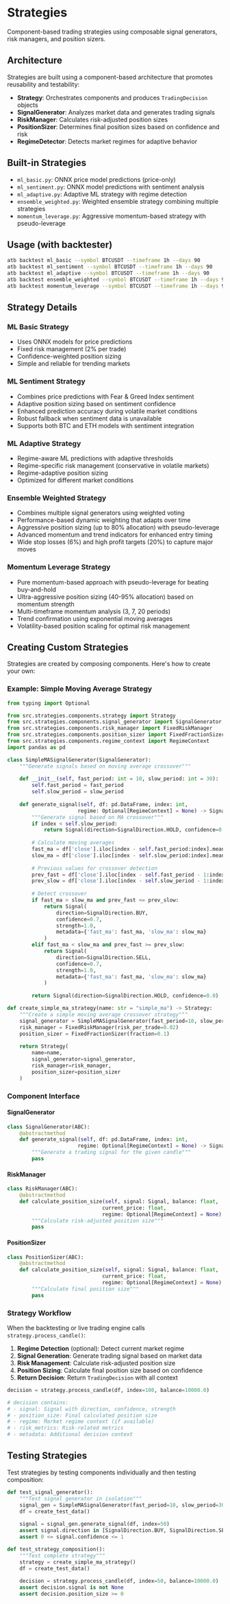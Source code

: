 # Strategies

Component-based trading strategies using composable signal generators, risk managers, and position sizers.

## Architecture

Strategies are built using a component-based architecture that promotes reusability and testability:

- **Strategy**: Orchestrates components and produces `TradingDecision` objects
- **SignalGenerator**: Analyzes market data and generates trading signals
- **RiskManager**: Calculates risk-adjusted position sizes
- **PositionSizer**: Determines final position sizes based on confidence and risk
- **RegimeDetector**: Detects market regimes for adaptive behavior

## Built-in Strategies

- `ml_basic.py`: ONNX price model predictions (price-only)
- `ml_sentiment.py`: ONNX model predictions with sentiment analysis
- `ml_adaptive.py`: Adaptive ML strategy with regime detection
- `ensemble_weighted.py`: Weighted ensemble strategy combining multiple strategies
- `momentum_leverage.py`: Aggressive momentum-based strategy with pseudo-leverage

## Usage (with backtester)

```bash
atb backtest ml_basic --symbol BTCUSDT --timeframe 1h --days 90
atb backtest ml_sentiment --symbol BTCUSDT --timeframe 1h --days 90
atb backtest ml_adaptive --symbol BTCUSDT --timeframe 1h --days 90
atb backtest ensemble_weighted --symbol BTCUSDT --timeframe 1h --days 90
atb backtest momentum_leverage --symbol BTCUSDT --timeframe 1h --days 90
```

## Strategy Details

### ML Basic Strategy
- Uses ONNX models for price predictions
- Fixed risk management (2% per trade)
- Confidence-weighted position sizing
- Simple and reliable for trending markets

### ML Sentiment Strategy
- Combines price predictions with Fear & Greed Index sentiment
- Adaptive position sizing based on sentiment confidence
- Enhanced prediction accuracy during volatile market conditions
- Robust fallback when sentiment data is unavailable
- Supports both BTC and ETH models with sentiment integration

### ML Adaptive Strategy
- Regime-aware ML predictions with adaptive thresholds
- Regime-specific risk management (conservative in volatile markets)
- Regime-adaptive position sizing
- Optimized for different market conditions

### Ensemble Weighted Strategy
- Combines multiple signal generators using weighted voting
- Performance-based dynamic weighting that adapts over time
- Aggressive position sizing (up to 80% allocation) with pseudo-leverage
- Advanced momentum and trend indicators for enhanced entry timing
- Wide stop losses (6%) and high profit targets (20%) to capture major moves

### Momentum Leverage Strategy
- Pure momentum-based approach with pseudo-leverage for beating buy-and-hold
- Ultra-aggressive position sizing (40-95% allocation) based on momentum strength
- Multi-timeframe momentum analysis (3, 7, 20 periods)
- Trend confirmation using exponential moving averages
- Volatility-based position scaling for optimal risk management

## Creating Custom Strategies

Strategies are created by composing components. Here's how to create your own:

### Example: Simple Moving Average Strategy

```python
from typing import Optional

from src.strategies.components.strategy import Strategy
from src.strategies.components.signal_generator import SignalGenerator, Signal, SignalDirection
from src.strategies.components.risk_manager import FixedRiskManager
from src.strategies.components.position_sizer import FixedFractionSizer
from src.strategies.components.regime_context import RegimeContext
import pandas as pd

class SimpleMASignalGenerator(SignalGenerator):
    """Generate signals based on moving average crossover"""
    
    def __init__(self, fast_period: int = 10, slow_period: int = 30):
        self.fast_period = fast_period
        self.slow_period = slow_period
    
    def generate_signal(self, df: pd.DataFrame, index: int, 
                       regime: Optional[RegimeContext] = None) -> Signal:
        """Generate signal based on MA crossover"""
        if index < self.slow_period:
            return Signal(direction=SignalDirection.HOLD, confidence=0.0)
        
        # Calculate moving averages
        fast_ma = df['close'].iloc[index - self.fast_period:index].mean()
        slow_ma = df['close'].iloc[index - self.slow_period:index].mean()
        
        # Previous values for crossover detection
        prev_fast = df['close'].iloc[index - self.fast_period - 1:index - 1].mean()
        prev_slow = df['close'].iloc[index - self.slow_period - 1:index - 1].mean()
        
        # Detect crossover
        if fast_ma > slow_ma and prev_fast <= prev_slow:
            return Signal(
                direction=SignalDirection.BUY,
                confidence=0.7,
                strength=1.0,
                metadata={'fast_ma': fast_ma, 'slow_ma': slow_ma}
            )
        elif fast_ma < slow_ma and prev_fast >= prev_slow:
            return Signal(
                direction=SignalDirection.SELL,
                confidence=0.7,
                strength=1.0,
                metadata={'fast_ma': fast_ma, 'slow_ma': slow_ma}
            )
        
        return Signal(direction=SignalDirection.HOLD, confidence=0.0)

def create_simple_ma_strategy(name: str = "simple_ma") -> Strategy:
    """Create a simple moving average crossover strategy"""
    signal_generator = SimpleMASignalGenerator(fast_period=10, slow_period=30)
    risk_manager = FixedRiskManager(risk_per_trade=0.02)
    position_sizer = FixedFractionSizer(fraction=0.1)
    
    return Strategy(
        name=name,
        signal_generator=signal_generator,
        risk_manager=risk_manager,
        position_sizer=position_sizer
    )
```

### Component Interface

#### SignalGenerator

```python
class SignalGenerator(ABC):
    @abstractmethod
    def generate_signal(self, df: pd.DataFrame, index: int,
                       regime: Optional[RegimeContext] = None) -> Signal:
        """Generate a trading signal for the given candle"""
        pass
```

#### RiskManager

```python
class RiskManager(ABC):
    @abstractmethod
    def calculate_position_size(self, signal: Signal, balance: float,
                               current_price: float,
                               regime: Optional[RegimeContext] = None) -> float:
        """Calculate risk-adjusted position size"""
        pass
```

#### PositionSizer

```python
class PositionSizer(ABC):
    @abstractmethod
    def calculate_position_size(self, signal: Signal, balance: float,
                               current_price: float,
                               regime: Optional[RegimeContext] = None) -> float:
        """Calculate final position size"""
        pass
```

### Strategy Workflow

When the backtesting or live trading engine calls `strategy.process_candle()`:

1. **Regime Detection** (optional): Detect current market regime
2. **Signal Generation**: Generate trading signal based on market data
3. **Risk Management**: Calculate risk-adjusted position size
4. **Position Sizing**: Calculate final position size based on confidence
5. **Return Decision**: Return `TradingDecision` with all context

```python
decision = strategy.process_candle(df, index=100, balance=10000.0)

# decision contains:
# - signal: Signal with direction, confidence, strength
# - position_size: Final calculated position size
# - regime: Market regime context (if available)
# - risk_metrics: Risk-related metrics
# - metadata: Additional decision context
```

## Testing Strategies

Test strategies by testing components individually and then testing composition:

```python
def test_signal_generator():
    """Test signal generator in isolation"""
    signal_gen = SimpleMASignalGenerator(fast_period=10, slow_period=30)
    df = create_test_data()
    
    signal = signal_gen.generate_signal(df, index=50)
    assert signal.direction in [SignalDirection.BUY, SignalDirection.SELL, SignalDirection.HOLD]
    assert 0 <= signal.confidence <= 1

def test_strategy_composition():
    """Test complete strategy"""
    strategy = create_simple_ma_strategy()
    df = create_test_data()
    
    decision = strategy.process_candle(df, index=50, balance=10000.0)
    assert decision.signal is not None
    assert decision.position_size >= 0
```
